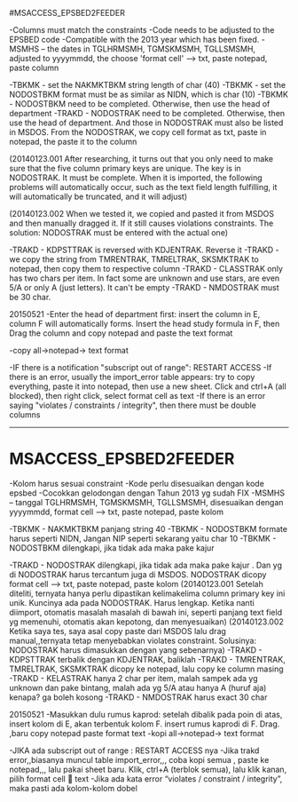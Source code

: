 
#MSACCESS_EPSBED2FEEDER

-Columns must match the constraints
-Code needs to be adjusted to the EPSBED code
-Compatible with the 2013 year which has been fixed.
-MSMHS – the dates in TGLHRMSMH, TGMSKMSMH, TGLLSMSMH, adjusted to yyyymmdd, the choose 'format cell' --> txt, paste notepad, paste column

-TBKMK - set the NAKMKTBKM string length of char (40)
-TBKMK - set the NODOSTBKM format must be as similar as NIDN, which is char (10)
-TBKMK - NODOSTBKM need to be completed. Otherwise, then use the head of department
-TRAKD - NODOSTRAK need to be completed. Otherwise, then use the head of department. And those in NODOSTRAK must also be listed in MSDOS. From the NODOSTRAK, we copy cell format as txt, paste in notepad, the paste it to the column

(20140123.001 After researching, it turns out that you only need to make sure that the five column primary keys are unique. The key is in NODOSTRAK. It must be complete. When it is imported, the following problems will automatically occur, such as the text field length fulfilling, it will automatically be truncated, and it will adjust)

(20140123.002 When we tested it, we copied and pasted it from MSDOS and then manually dragged it. If it still causes violations constraints. The solution: NODOSTRAK must be entered with the actual one)

-TRAKD - KDPSTTRAK is reversed with KDJENTRAK. Reverse it
-TRAKD - we copy the string from TMRENTRAK, TMRELTRAK, SKSMKTRAK to notepad, then copy them to respective column
-TRAKD - CLASSTRAK only has two chars per item. In fact some are unknown and use stars, are even 5/A or only A (just letters). It can't be empty
-TRAKD - NMDOSTRAK must be 30 char.

20150521
-Enter the head of department first: insert the column in E, column F will automatically forms. Insert the head study formula in F, then Drag the column and copy notepad and paste the text format

-copy all->notepad-> text format

-IF there is a notification "subscript out of range": RESTART ACCESS
-If there is an error, usually the import_error table appears: try to copy everything, paste it into notepad,  then use a new sheet. Click and ctrl+A (all blocked), then right click, select format cell as text
-If there is an error saying "violates / constraints / integrity", then there must be double columns

<hr/>

# MSACCESS_EPSBED2FEEDER

-Kolom harus sesuai constraint
-Kode perlu disesuaikan dengan kode epsbed
-Cocokkan gelodongan dengan Tahun 2013 yg sudah FIX
-MSMHS – tanggal TGLHRMSMH, TGMSKMSMH, TGLLSMSMH,  disesuaikan dengan yyyymmdd, format cell --> txt, paste notepad, paste kolom

-TBKMK - NAKMKTBKM panjang string 40
-TBKMK - NODOSTBKM formate harus seperti NIDN, Jangan NIP seperti sekarang yaitu char 10
-TBKMK - NODOSTBKM  dilengkapi, jika tidak ada maka pake kajur

-TRAKD - NODOSTRAK dilengkapi, jika tidak ada maka pake kajur . Dan yg di NODOSTRAK harus tercantum juga di MSDOS. NODOSTRAK dicopy format cell --> txt, paste notepad, paste kolom
(20140123.001 Setelah diteliti, ternyata hanya perlu dipastikan kelimakelima column primary key ini unik. Kuncinya ada pada NODOSTRAK. Harus lengkap. Ketika nanti diimport, otomatis masalah masalah di bawah ini, seperti panjang text field yg memenuhi, otomatis akan kepotong, dan menyesuaikan)
(20140123.002 Ketika saya tes, saya asal copy paste dari MSDOS lalu drag manual,,ternyata tetap menyebabkan violates constraint. Solusinya: NODOSTRAK harus dimasukkan dengan yang sebenarnya)
-TRAKD - KDPSTTRAK terbalik dengan KDJENTRAK, baliklah
-TRAKD - TMRENTRAK, TMRELTRAK, SKSMKTRAK dicopy ke notepad, lalu copy ke column masing
-TRAKD - KELASTRAK hanya 2 char per item, malah sampek ada yg unknown dan pake bintang, malah ada yg 5/A atau hanya A (huruf aja) kenapa? ga boleh kosong
-TRAKD - NMDOSTRAK harus exact 30 char

20150521
-Masukkan dulu rumus kaprod: setelah dibalik pada poin di atas, insert kolom di E, akan terbentuk kolom F. insert rumus kaprodi di F. Drag.  ,baru copy notepad paste format text
-kopi all->notepad-> text format


-JIKA ada subscript out of range : RESTART ACCESS nya
-Jika trakd error,,biasanya muncul table import_error,,, coba kopi semua , paste ke notepad,,, lalu pakai sheet baru. Klik, ctrl+A (terblok semua), lalu klik kanan, pilih format cell  text
-Jika ada kata error “violates / constraint / integrity”, maka pasti ada kolom-kolom dobel

